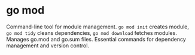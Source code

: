# go mod

Command-line tool for module management. `go mod init` creates module, `go mod tidy` cleans dependencies, `go mod download` fetches modules. Manages go.mod and go.sum files. Essential commands for dependency management and version control.